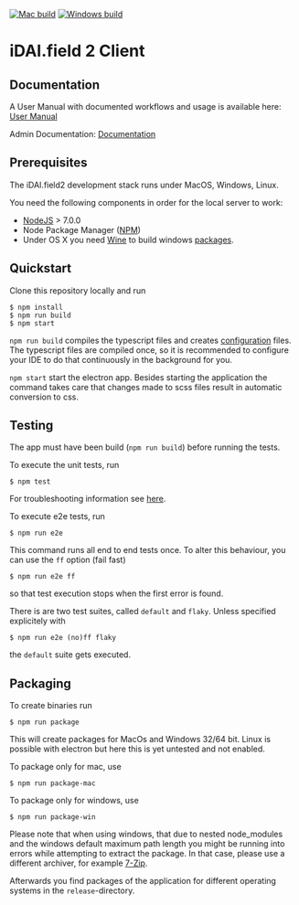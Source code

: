 [![Mac build](https://img.shields.io/travis/dainst/idai-field-client/master.svg?label=mac%20build)](https://travis-ci.org/dainst/idai-field-client)
[![Windows build](https://img.shields.io/appveyor/ci/dainst/idai-field-client/master.svg?label=windows%20build)](https://ci.appveyor.com/project/dainst/idai-field-client)


# iDAI.field 2 Client


## Documentation

A User Manual with documented workflows and usage is available here:
[User Manual](https://github.com/dainst/idai-field-documentation)

Admin Documentation:
[Documentation](docs/README.md) 
   
## Prerequisites

The iDAI.field2 development stack runs under MacOS, Windows, Linux. 

You need the following components in order for the local server to work:

* [NodeJS](https://nodejs.org/en/) > 7.0.0
* Node Package Manager ([NPM](https://www.npmjs.com/)) 
* Under OS X you need [Wine](http://www.davidbaumgold.com/tutorials/wine-mac/) to build windows [packages](https://github.com/dainst/idai-field-client/blob/master/README.md#packacking).

## Quickstart

Clone this repository locally and run

```
$ npm install
$ npm run build
$ npm start
```

`npm run build` compiles the typescript files and creates [configuration](config/README.md) files.
The typescript files are compiled once, so it is recommended to configure your IDE to 
do that continuously in the background for you.

`npm start` start the electron app. Besides starting the application the command takes 
care that changes made to scss files result in automatic conversion to css.

## Testing

The app must have been build (`npm run build`) before running the tests.

To execute the unit tests, run 

```
$ npm test   
```

For troubleshooting information see [here](docs/unit-test-troubleshooting.md).

To execute e2e tests, run 

```
$ npm run e2e
```

This command runs all end to end tests once. To alter this behaviour, you can use the `ff` option (fail fast)

```
$ npm run e2e ff
```

so that test execution stops when the first error is found. 

There is are two test suites, called `default` and `flaky`. Unless specified explicitely with

```
$ npm run e2e (no)ff flaky
```

the `default` suite gets executed.

## Packaging

To create binaries run 

```
$ npm run package
```

This will create packages for MacOs and Windows 32/64 bit.
Linux is possible with electron but here this is yet untested and not enabled.

To package only for mac, use

```
$ npm run package-mac
```

To package only for windows, use

```
$ npm run package-win
```

Please note that when using windows, that due to nested node_modules and the 
windows default maximum path length you might be running into errors while attempting
to extract the package. In that case, please use a different archiver, for example [7-Zip](http://www.7-zip.org/download.html).

Afterwards you find packages of the application for different operating systems
in the `release`-directory.


